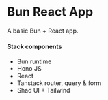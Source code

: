 # Bun React App

A basic Bun + React app.

#### Stack components

- Bun runtime
- Hono JS
- React
- Tanstack router, query & form
- Shad UI + Tailwind
